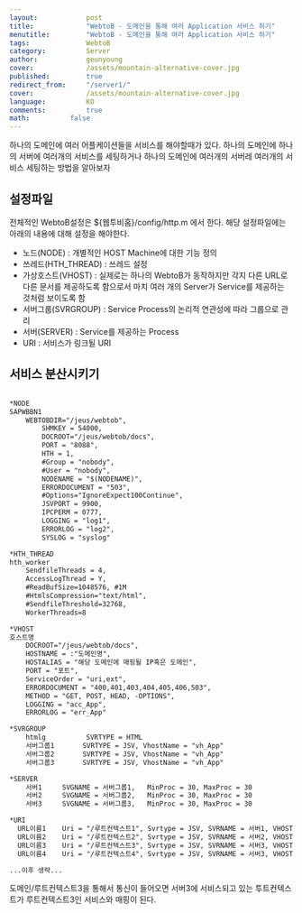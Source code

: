 ```yaml
---
layout:            post
title:             "WebtoB - 도메인을 통해 여러 Application 서비스 하기"
menutitle:         "WebtoB - 도메인을 통해 여러 Application 서비스 하기"
tags:              WebtoB
category:          Server
author:            geunyoung
cover:             /assets/mountain-alternative-cover.jpg
published:         true
redirect_from:     "/server1/"
cover:             /assets/mountain-alternative-cover.jpg
language:          KO
comments:          true
math:		   false
---
```


하나의 도메인에 여러 어플케이션들을 서비스를 해야할때가 있다.
하나의 도메인에 하나의 서버에 여러개의 서비스를 세팅하거나
하나의 도메인에 여러개의 서버레 여러개의 서비스 세팅하는 방법을 알아보자

## 설정파일

전체적인 WebtoB설정은 ${웹투비홈}/config/http.m 에서 한다.
해당 설정파일에는 아래의 내용에 대해 설정을 해야한다.
 - 노드(NODE) : 개별적인 HOST Machine에 대한 기능 정의
 - 쓰레드(HTH_THREAD) : 쓰레드 설정
 - 가상호스트(VHOST) : 실제로는 하나의 WebtoB가 동작하지만 각지 다른 URL로 다른 문서를 제공하도록 함으로서 마치 여러 개의 Server가 Service를 제공하는 것처럼 보이도록 함
 - 서버그룹(SVRGROUP) : Service Process의 논리적 연관성에 따라 그룹으로 관리
 - 서버(SERVER) : Service를 제공하는 Process
 - URI : 서비스가 링크될 URI
 
## 서비스 분산시키기

```xml

*NODE
SAPWBBN1	
    WEBTOBDIR="/jeus/webtob", 
		SHMKEY = 54000,
		DOCROOT="/jeus/webtob/docs",
		PORT = "8088", 
		HTH = 1,
		#Group = "nobody",
		#User = "nobody",
		NODENAME = "$(NODENAME)",
		ERRORDOCUMENT = "503",
		#Options="IgnoreExpect100Continue",
		JSVPORT = 9900,
		IPCPERM = 0777,
		LOGGING = "log1",
		ERRORLOG = "log2",
		SYSLOG = "syslog"

*HTH_THREAD
hth_worker
    SendfileThreads = 4,
    AccessLogThread = Y,
    #ReadBufSize=1048576, #1M
    #HtmlsCompression="text/html",
    #SendfileThreshold=32768,
    WorkerThreads=8

*VHOST
호스트명
    DOCROOT="/jeus/webtob/docs",
    HOSTNAME = :"도메인명",
    HOSTALIAS = "해당 도메인에 매핑될 IP혹은 도메인",
    PORT = "포트",
    ServiceOrder = "uri,ext",
    ERRORDOCUMENT = "400,401,403,404,405,406,503",
    METHOD = "GET, POST, HEAD, -OPTIONS",
    LOGGING = "acc_App",
    ERRORLOG = "err_App"

*SVRGROUP
    htmlg		   SVRTYPE = HTML
    서버그룹1		SVRTYPE = JSV, VhostName = "vh_App"
    서버그룹2		SVRTYPE = JSV, VhostName = "vh_App"
    서버그룹3		SVRTYPE = JSV, VhostName = "vh_App"

*SERVER
    서버1 	SVGNAME = 서버그룹1,   MinProc = 30, MaxProc = 30
    서버2 	SVGNAME = 서버그룹2,   MinProc = 30, MaxProc = 30
    서버3 	SVGNAME = 서버그룹3,   MinProc = 30, MaxProc = 30

*URI
  URL이름1  	Uri = "/루트컨텍스트1", Svrtype = JSV, SVRNAME = 서버1, VHOSTNAME ="호스트명"
  URL이름2	Uri = "/루트컨텍스트2", Svrtype = JSV, SVRNAME = 서버2, VHOSTNAME ="호스트명"
  URL이름3	Uri = "/루트컨텍스트3", Svrtype = JSV, SVRNAME = 서버3, VHOSTNAME ="호스트명"
  URL이름4	Uri = "/루트컨텍스트4", Svrtype = JSV, SVRNAME = 서버3, VHOSTNAME ="호스트명"

...이후 생략...

```

도메인/루트컨텍스트3을 통해서 통신이 들어오면 서버3에 서비스되고 있는 투트컨텍스트가 루트컨텍스트3인 서비스와 매핑이 된다.



